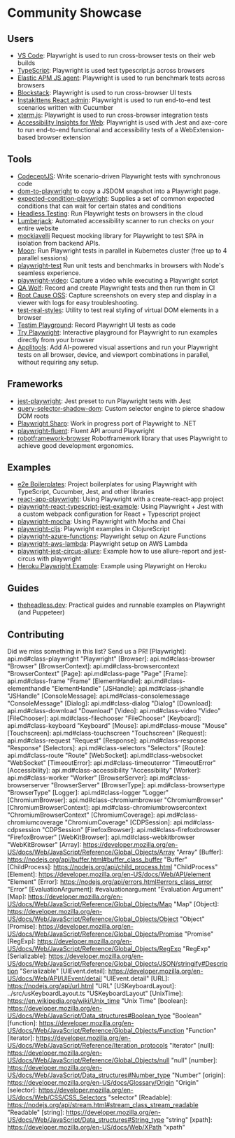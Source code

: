 <!-- THIS FILE IS NOW GENERATED -->

# Community Showcase

## Users
* [VS Code](https://github.com/microsoft/vscode): Playwright is used to run
  cross-browser tests on their web builds
* [TypeScript](https://github.com/microsoft/TypeScript): Playwright is used
  test typescript.js across browsers
* [Elastic APM JS agent](https://github.com/elastic/apm-agent-rum-js):
  Playwright is used to run benchmark tests across browsers
* [Blockstack](https://github.com/blockstack/ux): Playwright is used to run
  cross-browser UI tests
* [Instakittens React admin](https://github.com/fredericbonnet/instakittens-react-admin):
  Playwright is used to run end-to-end test scenarios written with Cucumber
* [xterm.js](https://github.com/xtermjs/xterm.js): Playwright is used to run
  cross-browser integration tests
* [Accessibility Insights for Web](https://github.com/microsoft/accessibility-insights-web):
  Playwright is used with Jest and axe-core to run end-to-end functional and
  accessibility tests of a WebExtension-based browser extension

## Tools
* [CodeceptJS](https://github.com/Codeception/CodeceptJS): Write
  scenario-driven Playwright tests with synchronous code
* [dom-to-playwright](https://github.com/Xiphe/dom-to-playwright) to copy a
  JSDOM snapshot into a Playwright page.
* [expected-condition-playwright](https://github.com/elaichenkov/expected-condition-playwright):
  Supplies a set of common expected conditions that can wait for certain
  states and conditions
* [Headless Testing](https://headlesstesting.com/support/start/playwright.html):
  Run Playwright tests on browsers in the cloud
* [Lumberjack](https://github.com/JakePartusch/lumberjack): Automated
  accessibility scanner to run checks on your entire website
* [mockiavelli](https://github.com/HLTech/mockiavelli) Request mocking library
  for Playwright to test SPA in isolation from backend APIs.
* [Moon](https://github.com/aerokube/moon): Run Playwright tests in parallel
  in Kubernetes cluster (free up to 4 parallel sessions)
* [playwright-test](https://github.com/hugomrdias/playwright-test) Run unit
  tests and benchmarks in browsers with Node's seamless experience.
* [playwright-video](https://github.com/qawolf/playwright-video): Capture a
  video while executing a Playwright script
* [QA Wolf](https://github.com/qawolf/qawolf): Record and create Playwright
  tests and then run them in CI
* [Root Cause OSS](https://github.com/testimio/root-cause): Capture
  screenshots on every step and display in a viewer with logs for easy
  troubleshooting.
* [test-real-styles](https://github.com/Xiphe/test-real-styles): Utility to
  test real styling of virtual DOM elements in a browser
* [Testim Playground](https://www.testim.io/playground/): Record Playwright UI
  tests as code
* [Try Playwright](https://try.playwright.tech/): Interactive playground for
  Playwright to run examples directly from your browser
* [Applitools](https://applitools.com): Add AI-powered visual assertions and
  run your Playwright tests on all browser, device, and viewport combinations
  in parallel, without requiring any setup.

## Frameworks
* [jest-playwright](https://github.com/mmarkelov/jest-playwright): Jest preset
  to run Playwright tests with Jest
* [query-selector-shadow-dom](https://github.com/Georgegriff/query-selector-shadow-dom):
  Custom selector engine to pierce shadow DOM roots
* [Playwright Sharp](https://github.com/kblok/playwright-sharp): Work in
  progress port of Playwright to .NET
* [playwright-fluent](https://github.com/hdorgeval/playwright-fluent): Fluent
  API around Playwright
* [robotframework-browser](https://robotframework-browser.org/) Robotframework
  library that uses Playwright to achieve good development ergonomics.

## Examples
* [e2e Boilerplates](https://github.com/e2e-boilerplate?utf8=%E2%9C%93&q=playwright):
  Project boilerplates for using Playwright with TypeScript, Cucumber, Jest,
  and other libraries
* [react-app-playwright](https://github.com/KyleADay/react-app-playwright):
  Using Playwright with a create-react-app project
* [playwright-react-typescript-jest-example](https://github.com/azemetre/playwright-react-typescript-jest-example):
  Using Playwright + Jest with a custom webpack configuration for React +
  Typescript project 
* [playwright-mocha](https://github.com/roggerfe/playwright-mocha): Using
  Playwright with Mocha and Chai
* [playwright-cljs](https://github.com/apeckham/playwright-cljs): Playwright
  examples in ClojureScript
* [playwright-azure-functions](https://github.com/arjun27/playwright-azure-functions):
  Playwright setup on Azure Functions
* [playwright-aws-lambda](https://github.com/austinkelleher/playwright-aws-lambda):
  Playwright setup on AWS Lambda
* [playwright-jest-circus-allure](https://github.com/d-shch/playwright-jest-circus-allure):
  Example how to use allure-report and jest-circus with playwright
* [Heroku Playwright Example](https://github.com/mxschmitt/heroku-playwright-example):
  Example using Playwright on Heroku

## Guides
* [theheadless.dev](https://theheadless.dev): Practical guides and runnable
  examples on Playwright (and Puppeteer)

## Contributing

Did we miss something in this list? Send us a PR!
[Playwright]: api.md#class-playwright "Playwright"
[Browser]: api.md#class-browser "Browser"
[BrowserContext]: api.md#class-browsercontext "BrowserContext"
[Page]: api.md#class-page "Page"
[Frame]: api.md#class-frame "Frame"
[ElementHandle]: api.md#class-elementhandle "ElementHandle"
[JSHandle]: api.md#class-jshandle "JSHandle"
[ConsoleMessage]: api.md#class-consolemessage "ConsoleMessage"
[Dialog]: api.md#class-dialog "Dialog"
[Download]: api.md#class-download "Download"
[Video]: api.md#class-video "Video"
[FileChooser]: api.md#class-filechooser "FileChooser"
[Keyboard]: api.md#class-keyboard "Keyboard"
[Mouse]: api.md#class-mouse "Mouse"
[Touchscreen]: api.md#class-touchscreen "Touchscreen"
[Request]: api.md#class-request "Request"
[Response]: api.md#class-response "Response"
[Selectors]: api.md#class-selectors "Selectors"
[Route]: api.md#class-route "Route"
[WebSocket]: api.md#class-websocket "WebSocket"
[TimeoutError]: api.md#class-timeouterror "TimeoutError"
[Accessibility]: api.md#class-accessibility "Accessibility"
[Worker]: api.md#class-worker "Worker"
[BrowserServer]: api.md#class-browserserver "BrowserServer"
[BrowserType]: api.md#class-browsertype "BrowserType"
[Logger]: api.md#class-logger "Logger"
[ChromiumBrowser]: api.md#class-chromiumbrowser "ChromiumBrowser"
[ChromiumBrowserContext]: api.md#class-chromiumbrowsercontext "ChromiumBrowserContext"
[ChromiumCoverage]: api.md#class-chromiumcoverage "ChromiumCoverage"
[CDPSession]: api.md#class-cdpsession "CDPSession"
[FirefoxBrowser]: api.md#class-firefoxbrowser "FirefoxBrowser"
[WebKitBrowser]: api.md#class-webkitbrowser "WebKitBrowser"
[Array]: https://developer.mozilla.org/en-US/docs/Web/JavaScript/Reference/Global_Objects/Array "Array"
[Buffer]: https://nodejs.org/api/buffer.html#buffer_class_buffer "Buffer"
[ChildProcess]: https://nodejs.org/api/child_process.html "ChildProcess"
[Element]: https://developer.mozilla.org/en-US/docs/Web/API/element "Element"
[Error]: https://nodejs.org/api/errors.html#errors_class_error "Error"
[EvaluationArgument]: #evaluationargument "Evaluation Argument"
[Map]: https://developer.mozilla.org/en-US/docs/Web/JavaScript/Reference/Global_Objects/Map "Map"
[Object]: https://developer.mozilla.org/en-US/docs/Web/JavaScript/Reference/Global_Objects/Object "Object"
[Promise]: https://developer.mozilla.org/en-US/docs/Web/JavaScript/Reference/Global_Objects/Promise "Promise"
[RegExp]: https://developer.mozilla.org/en-US/docs/Web/JavaScript/Reference/Global_Objects/RegExp "RegExp"
[Serializable]: https://developer.mozilla.org/en-US/docs/Web/JavaScript/Reference/Global_Objects/JSON/stringify#Description "Serializable"
[UIEvent.detail]: https://developer.mozilla.org/en-US/docs/Web/API/UIEvent/detail "UIEvent.detail"
[URL]: https://nodejs.org/api/url.html "URL"
[USKeyboardLayout]: ../src/usKeyboardLayout.ts "USKeyboardLayout"
[UnixTime]: https://en.wikipedia.org/wiki/Unix_time "Unix Time"
[boolean]: https://developer.mozilla.org/en-US/docs/Web/JavaScript/Data_structures#Boolean_type "Boolean"
[function]: https://developer.mozilla.org/en-US/docs/Web/JavaScript/Reference/Global_Objects/Function "Function"
[iterator]: https://developer.mozilla.org/en-US/docs/Web/JavaScript/Reference/Iteration_protocols "Iterator"
[null]: https://developer.mozilla.org/en-US/docs/Web/JavaScript/Reference/Global_Objects/null "null"
[number]: https://developer.mozilla.org/en-US/docs/Web/JavaScript/Data_structures#Number_type "Number"
[origin]: https://developer.mozilla.org/en-US/docs/Glossary/Origin "Origin"
[selector]: https://developer.mozilla.org/en-US/docs/Web/CSS/CSS_Selectors "selector"
[Readable]: https://nodejs.org/api/stream.html#stream_class_stream_readable "Readable"
[string]: https://developer.mozilla.org/en-US/docs/Web/JavaScript/Data_structures#String_type "string"
[xpath]: https://developer.mozilla.org/en-US/docs/Web/XPath "xpath"
